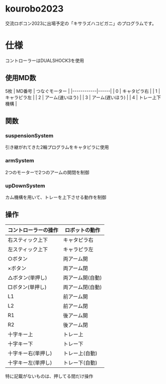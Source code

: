 # kourobo2023
交流ロボコン2023に出場予定の「キサラズハコビガニ」のプログラムです。

# 仕様

コントローラーはDUALSHOCK3を使用 

## 使用MD数
5枚
| MD番号 | つなぐモーター |
|------------|------|
| 0   | キャタピラ右 |
| 1   | キャラピラ左 |
| 2       | アーム(速いほう) |
| 3       | アーム(遅いほう) |
| 4  | トレー上下機構 |


## 関数
### suspensionSystem

引き継がれてきた2輪プログラムをキャタピラに使用

### armSystem

2つのモーターで2つのアームの開閉を制御

### upDownSystem

カム機構を用いて、トレーを上下させる動作を制御
## 操作
| コントローラーの操作 | ロボットの動作 |
|------------|---------|
| 右スティック上下   | キャタピラ右  |
| 左スティック上下   | キャラピラ左  |
| ○ボタン       | 両アーム開   |
| ×ボタン       | 両アーム閉    |
| △ボタン(単押し)  | 両アーム開(自動) |
| □ボタン(単押し)  | 両アーム閉(自動) |
| L1         | 前アーム開   |
| L2         | 前アーム閉   |
| R1         | 後アーム開   |
| R2         | 後アーム閉   |　
| 十字キー上      | トレー上    |
| 十字キー下      | トレー下    |
| 十字キー右(単押し)      | トレー上(自動) |
| 十字キー左(単押し)      | トレー下(自動) |


特に記載がないものは、押してる間だけ操作